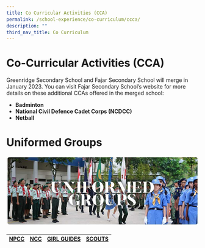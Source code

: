 ```yaml
---
title: Co Curricular Activities (CCA)
permalink: /school-experience/co-curriculum/ccca/
description: ""
third_nav_title: Co Curriculum
---
```

# **Co-Curricular Activities (CCA)**

Greenridge Secondary School and Fajar Secondary School will merge in January 2023. You can visit Fajar Secondary School’s website for more details on these additional CCAs offered in the merged school:  

*   **Badminton**
*   **National Civil Defence Cadet Corps (NCDCC)**
*   **Netball**


# **Uniformed Groups**

![](/images/RESIZED%20Banner_CCA_UG.jpg)

#### 

| [NPCC](/school-experience/co-curriculum/cca/uniformed-group/national-police-cadet-corps-npcc) | [NCC](/school-experience/co-curriculum/cca/uniformed-group/national-cadet-corp-land-ncc) | [GIRL GUIDES](/school-experience/co-curriculum/cca/uniformed-group/girl-guides) | [SCOUTS](/school-experience/co-curriculum/cca/uniformed-group/scouts) |
| --- | --- | --- | --- |